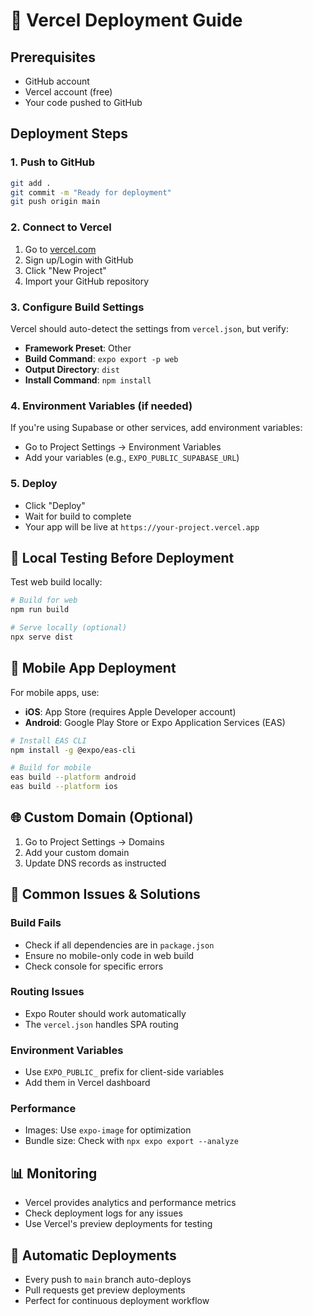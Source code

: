 # 🚀 Vercel Deployment Guide

## Prerequisites
- GitHub account
- Vercel account (free)
- Your code pushed to GitHub

## Deployment Steps

### 1. **Push to GitHub**
```bash
git add .
git commit -m "Ready for deployment"
git push origin main
```

### 2. **Connect to Vercel**
1. Go to [vercel.com](https://vercel.com)
2. Sign up/Login with GitHub
3. Click "New Project"
4. Import your GitHub repository

### 3. **Configure Build Settings**
Vercel should auto-detect the settings from `vercel.json`, but verify:
- **Framework Preset**: Other
- **Build Command**: `expo export -p web`
- **Output Directory**: `dist`
- **Install Command**: `npm install`

### 4. **Environment Variables** (if needed)
If you're using Supabase or other services, add environment variables:
- Go to Project Settings → Environment Variables
- Add your variables (e.g., `EXPO_PUBLIC_SUPABASE_URL`)

### 5. **Deploy**
- Click "Deploy"
- Wait for build to complete
- Your app will be live at `https://your-project.vercel.app`

## 🔧 **Local Testing Before Deployment**

Test web build locally:
```bash
# Build for web
npm run build

# Serve locally (optional)
npx serve dist
```

## 📱 **Mobile App Deployment**

For mobile apps, use:
- **iOS**: App Store (requires Apple Developer account)
- **Android**: Google Play Store or Expo Application Services (EAS)

```bash
# Install EAS CLI
npm install -g @expo/eas-cli

# Build for mobile
eas build --platform android
eas build --platform ios
```

## 🌐 **Custom Domain** (Optional)
1. Go to Project Settings → Domains
2. Add your custom domain
3. Update DNS records as instructed

## 🚨 **Common Issues & Solutions**

### Build Fails
- Check if all dependencies are in `package.json`
- Ensure no mobile-only code in web build
- Check console for specific errors

### Routing Issues
- Expo Router should work automatically
- The `vercel.json` handles SPA routing

### Environment Variables
- Use `EXPO_PUBLIC_` prefix for client-side variables
- Add them in Vercel dashboard

### Performance
- Images: Use `expo-image` for optimization
- Bundle size: Check with `npx expo export --analyze`

## 📊 **Monitoring**
- Vercel provides analytics and performance metrics
- Check deployment logs for any issues
- Use Vercel's preview deployments for testing

## 🔄 **Automatic Deployments**
- Every push to `main` branch auto-deploys
- Pull requests get preview deployments
- Perfect for continuous deployment workflow